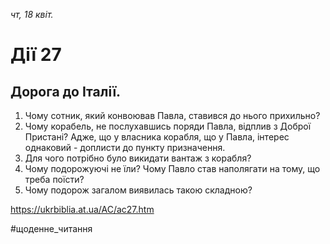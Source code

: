 
_чт, 18 квіт._

# Дії 27

## Дорога до Італії.
1. Чому сотник, який конвоював Павла, ставився до нього прихильно?
2. Чому корабель, не послухавшись поряди Павла, відплив з Доброї Пристані? Адже, що у власника корабля, що у Павла, інтерес однаковий - доплисти до пункту призначення.
3. Для чого потрібно було викидати вантаж з корабля?
4. Чому подорожуючі не їли? Чому Павло став наполягати на тому, що треба поїсти?
5. Чому подорож загалом виявилась такою складною?

https://ukrbiblia.at.ua/AC/ac27.htm 

#щоденне_читання
